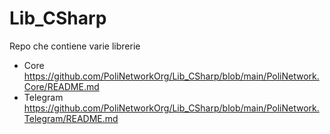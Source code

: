 # Lib_CSharp

Repo che contiene varie librerie

* Core https://github.com/PoliNetworkOrg/Lib_CSharp/blob/main/PoliNetwork.Core/README.md
* Telegram https://github.com/PoliNetworkOrg/Lib_CSharp/blob/main/PoliNetwork.Telegram/README.md
